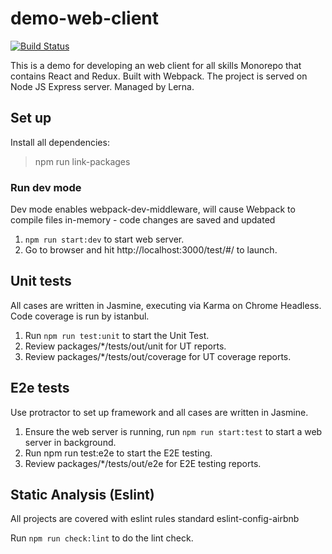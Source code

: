 # demo-web-client

[![Build Status](https://gitlab.com/NoroLinxy/demo-web-client/badges/master/pipeline.svg)](https://gitlab.com/NoroLinxy/demo-web-client/commits/master)

This is a demo for developing an web client for all skills
Monorepo that contains React and Redux. Built with Webpack. The project is served on Node JS Express server. Managed by Lerna.

## Set up
Install all dependencies:
> npm run link-packages

### Run dev mode
Dev mode enables webpack-dev-middleware, will cause Webpack to compile files in-memory - code changes are saved and updated

1. `npm run start:dev` to start web server.
2. Go to browser and hit http://localhost:3000/test/#/ to launch.

## Unit tests
All cases are written in Jasmine, executing via Karma on Chrome Headless. Code coverage is run by istanbul.

1. Run `npm run test:unit` to start the Unit Test.
2. Review packages/*/tests/out/unit for UT reports.
3. Review packages/*/tests/out/coverage for UT coverage reports.

## E2e tests
Use protractor to set up framework and all cases are written in Jasmine.

1. Ensure the web server is running, run `npm run start:test` to start a web server in background.
2. Run npm run test:e2e to start the E2E testing.
3. Review packages/*/tests/out/e2e for E2E testing reports.

## Static Analysis (Eslint)
All projects are covered with eslint rules standard eslint-config-airbnb

Run `npm run check:lint` to do the lint check.
